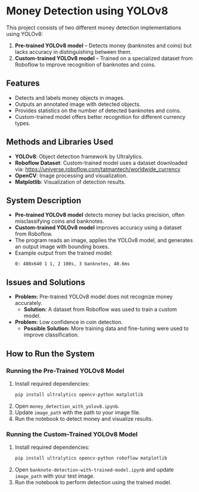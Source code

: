 # Money Detection using YOLOv8

This project consists of two different money detection implementations using YOLOv8:

1. **Pre-trained YOLOv8 model** – Detects money (banknotes and coins) but lacks accuracy in distinguishing between them.
2. **Custom-trained YOLOv8 model** – Trained on a specialized dataset from Roboflow to improve recognition of banknotes and coins.

## Features
- Detects and labels money objects in images.
- Outputs an annotated image with detected objects.
- Provides statistics on the number of detected banknotes and coins.
- Custom-trained model offers better recognition for different currency types.

## Methods and Libraries Used
- **YOLOv8**: Object detection framework by Ultralytics.
- **Roboflow Dataset**: Custom-trained model uses a dataset downloaded via:
https://universe.roboflow.com/tatmantech/worldwide_currency   
- **OpenCV**: Image processing and visualization.
- **Matplotlib**: Visualization of detection results.

## System Description
- **Pre-trained YOLOv8 model** detects money but lacks precision, often misclassifying coins and banknotes.
- **Custom-trained YOLOv8 model** improves accuracy using a dataset from Roboflow.
- The program reads an image, applies the YOLOv8 model, and generates an output image with bounding boxes.
- Example output from the trained model:
  ```
  0: 480x640 1 1, 2 100s, 3 banknotes, 40.6ms
  ```

## Issues and Solutions
- **Problem:** Pre-trained YOLOv8 model does not recognize money accurately.
  - **Solution:** A dataset from Roboflow was used to train a custom model.
- **Problem:** Low confidence in coin detection.
  - **Possible Solution:** More training data and fine-tuning were used to improve classification.

## How to Run the System
### **Running the Pre-Trained YOLOv8 Model**
1. Install required dependencies:
   ```bash
   pip install ultralytics opencv-python matplotlib
   ```
2. Open `money_detection_with_yolov8.ipynb`.
3. Update `image_path` with the path to your image file.
4. Run the notebook to detect money and visualize results.

### **Running the Custom-Trained YOLOv8 Model**
1. Install required dependencies:
   ```bash
   pip install ultralytics opencv-python roboflow matplotlib
   ```
4. Open `banknote-detection-with-trained-model.ipynb` and update `image_path` with your test image.
5. Run the notebook to perform detection using the trained model.
